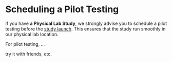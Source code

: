 
# Scheduling a Pilot Testing

If you have **a Physical Lab Study**, we strongly advise you to schedule a pilot testing before the [study launch](study-launch). This ensures that the study run smoothly in our physical lab location.

For pilot testing, ...

try it with friends, etc.
